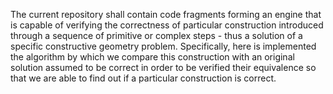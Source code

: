 The current repository shall contain code fragments forming an engine that is capable of verifying the correctness of particular construction introduced through a sequence of primitive or complex steps - thus a solution of a specific constructive geometry problem. Specifically, here is implemented the algorithm by which we compare this construction with an original solution assumed to be correct in order to be verified their equivalence so that we are able to find out if a particular construction is correct.

